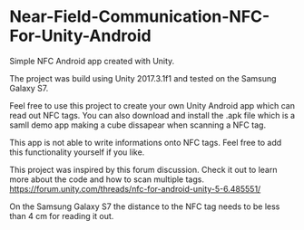 # Near-Field-Communication-NFC-For-Unity-Android
Simple NFC Android app created with Unity.


The project was build using Unity 2017.3.1f1 and tested on the Samsung Galaxy S7.  


Feel free to use this project to create your own Unity Android app which can read out NFC tags. 
You can also download and install the .apk file which is a samll demo app making a cube dissapear when scanning a NFC tag.  

This app is not able to write informations onto NFC tags. Feel free to add this functionality yourself if you like.

This project was inspired by this forum discussion. Check it out to learn more about the code and how to scan multiple tags. 
https://forum.unity.com/threads/nfc-for-android-unity-5-6.485551/

On the Samsung Galaxy S7 the distance to the NFC tag needs to be less than 4 cm for reading it out.
